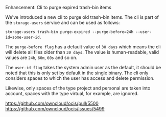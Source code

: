 Enhancement: Cli to purge expired trash-bin items

We've introduced a new cli to purge old trash-bin items.
The cli is part of the `storage-users` service and can be used as follows:

`storage-users trash-bin purge-expired --purge-before=24h --user-id=some-user-id`.

The `purge-before flag` has a default value of `30 days` which means the cli will delete all files older than `30 days`.
The value is human-readable, valid values are `24h`, `60m`, `60s` and so on.

The `user-id flag` takes the system admin user as the default, it should be noted that this is only set by default in the single binary.
The cli only considers spaces to which the user has access and delete permission.

Likewise, only spaces of the type project and personal are taken into account, spaces with the type virtual, for example, are ignored.

https://github.com/owncloud/ocis/pull/5500
https://github.com/owncloud/ocis/issues/5499
